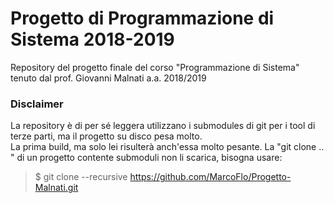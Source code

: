 # Progetto di Programmazione di Sistema 2018-2019
Repository del progetto finale del corso "Programmazione di Sistema" tenuto dal prof. Giovanni Malnati a.a. 2018/2019

### Disclaimer
La repository è di per sé leggera utilizzano i submodules di git per i tool di terze parti, ma il progetto su disco pesa molto.  
La prima build, ma solo lei risulterà anch'essa molto pesante.
La "git clone .. " di un progetto contente submoduli non li scarica, bisogna usare:
> $ git clone --recursive https://github.com/MarcoFlo/Progetto-Malnati.git
